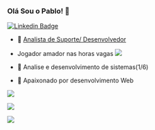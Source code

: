 ### Olá Sou o Pablo! 👋

[![Linkedin Badge](https://img.shields.io/badge/linkedin-%230077B5.svg?&style=for-the-badge&logo=linkedin&logoColor=white%link=https://www.linkedin.com/in/pablo-alessandro-ruiz-8173b3156/)](https://www.linkedin.com/in/pablo-alessandro-ruiz-8173b3156)

- 📝 [ Analista de Suporte/ Desenvolvedor](https://blpit.com.br/)

- Jogador amador nas horas vagas    ![](https://img.shields.io/badge/xbox-%23107C10.svg?&style=for-the-badge&logo=xbox&logoColor=white")


- 🌱 Analise e desenvolvimento de sistemas(1/6)


- 👯 Apaixonado por desenvolvimento Web 


![](https://img.shields.io/badge/javascript-%23F7DF1E.svg?&style=flat-square&logo=javascript&logoColor=black&labelColor=black)

![](https://img.shields.io/badge/css-%23239120.svg?&style=flat-square&logo=css3&logoColor=white)

![](https://img.shields.io/badge/html-%23239120.svg?&style=flat-square&logo=html5&logoColor=white)


